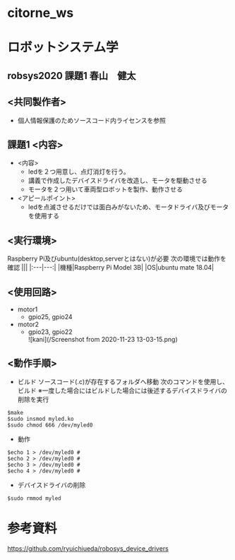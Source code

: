 # citorne_ws
# ロボットシステム学
## robsys2020 課題1 春山　健太
## <共同製作者>
- 個人情報保護のためソースコード内ライセンスを参照
## 課題1 <内容>
- <内容>
  - ledを２つ用意し、点灯消灯を行う。
  - 講義で作成したデバイスドライバを改造し、モータを駆動させる
  - モータを２つ用いて車両型ロボットを製作、動作させる
- <アピールポイント>
  - ledを点滅させるだけでは面白みがないため、モータドライバ及びモータを使用する
## <実行環境>
Raspberry Pi及びubuntu(desktop,serverとはない)が必要
次の環境では動作を確認
|||
|:---|---:|
|機種|Raspberry Pi Model 3B|
|OS|ubuntu mate 18.04|

## <使用回路>
- motor1
  - gpio25, gpio24
- motor2
  - gpio23, gpio22  
![kani](/Screenshot from 2020-11-23 13-03-15.png)
## <動作手順>
- ビルド
ソースコード(.c)が存在するフォルダへ移動
次のコマンドを使用し、ビルド
※一度した場合にはビルドした場合には後述するデバイスドライバの削除を実行
```bash:build
$make 
$sudo insmod myled.ko
$sudo chmod 666 /dev/myled0
```
- 動作
```bash:move
$echo 1 > /dev/myled0 #
$echo 2 > /dev/myled0 #
$echo 3 > /dev/myled0 #
$echo 4 > /dev/myled0 #
```
- デバイスドライバの削除
```bash:delate device driver
$sudo rmmod myled
```
# 参考資料
https://github.com/ryuichiueda/robosys_device_drivers
